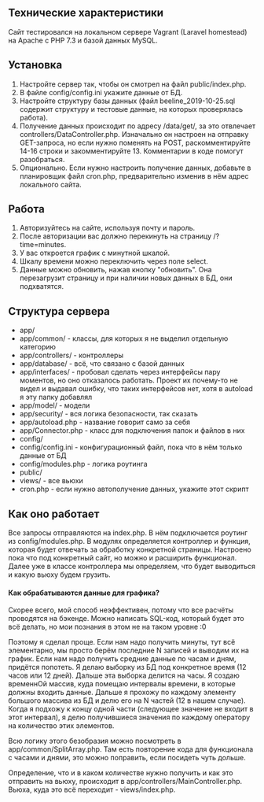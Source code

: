 ## Технические характеристики

Сайт тестировался на локальном сервере Vagrant (Laravel homestead) на Apache с PHP 7.3 и базой данных MySQL. 

## Установка

1. Настройте сервер так, чтобы он смотрел на файл public/index.php.
2. В файле config/config.ini укажите данные от БД.
3. Настройте структуру базы данных (файл beeline_2019-10-25.sql содержит структуру и тестовые данные, на которых проверялась работа).
4. Получение данных происходит по адресу /data/get/, за это отвлечает controllers/DataController.php. Изначально он настроен на отправку GET-запроса, но если нужно поменять на POST, раскомментируйте 14-16 строки и закомментируйте 13. Комментарии в коде помогут разобраться.
5. Опционально. Если нужно настроить получение данных, добавьте в планировщик файл cron.php, предварительно изменив в нём адрес локального сайта.

## Работа

1. Авторизуйтесь на сайте, используя почту и пароль.
2. После авторизации вас должно перекинуть на страницу /?time=minutes.
3. У вас откроется график с минутной шкалой.
4. Шкалу времени можно переключить через поле select.
5. Данные можно обновить, нажав кнопку "обновить". Она перезагрузит страницу и при наличии новых данных в БД, они подхватятся.

## Структура сервера

* app/
* app/common/ - классы, для которых я не выделил отдельную категорию
* app/controllers/ - контроллеры
* app/database/ - всё, что связано с базой данных
* app/interfaces/ - пробовал сделать через интерфейсы пару моментов, но оно отказалось работать. Проект их почему-то не видел и выдавал ошибку, что таких интерфейсов нет, хотя в autoload я эту папку добавлял
* app/model/ - модели
* app/security/ - вся логика безопасности, так сказать
* app/autoload.php - название говорит само за себя
* app/Connector.php - класс для подключения папок и файлов в них
* config/
* config/config.ini - конфигурационный файл, пока что в нём только данные от БД
* config/modules.php - логика роутинга
* public/
* views/ - все вьюхи
* cron.php - если нужно автополучение данных, укажите этот скрипт

## Как оно работает

Все запросы отправляются на index.php. 
В нём подключается роутинг из config/modules.php.
В модулях определяется контроллер и функция, которая будет отвечать за обработку конкретной страницы. Настроено пока что под конкретный сайт, но можно и расширить функционал.
Далее уже в классе контроллера мы определяем, что будет выводиться и какую вьюху будем грузить.

#### Как обрабатываются данные для графика?

Скорее всего, мой способ неэффективен, потому что все расчёты проводятся на бэкенде.
Можно написать SQL-код, который будет это всё делать, но мои познания в этом не на таком уровне :0

Поэтому я сделал проще. Если нам надо получить минуты, тут всё элементарно, мы просто берём последние N записей и выводим их на график.
Если нам надо получить средние данные по часам и дням, придётся попотеть. Я делаю выборку из БД под конкретное время (12 часов или 12 дней).
Дальше эта выборка делится на часы. Я создаю временнОй массив, куда помещаю интервалы времени, в которые должны входить данные.
Дальше я прохожу по каждому элементу большого массива из БД и делю его на N частей (12 в нашем случае).
Когда я подхожу к концу одной части (следующее значение не входит в этот интервал), я делю получившиеся значения по каждому оператору на количество этих элементов.

Всю логику этого безобразия можно посмотреть в app/common/SplitArray.php. 
Там есть повторение кода для функционала с часами и днями, это можно поправить, если посидеть чуть дольше.

Определение, что и в каком количестве нужно получить и как это отправить на вьюху, происходит в app/controllers/MainController.php.
Вьюха, куда это всё переходит - views/index.php.  